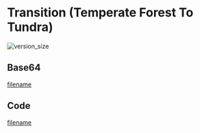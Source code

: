 # Transition (Temperate Forest To Tundra)

![version_size](image.png)

## Base64
[filename](data.txt ':include :type=code')

## Code
[filename](main.go ':include :type=code')